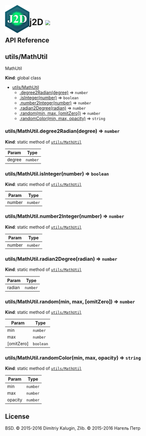 <img src="https://github.com/fsggs/j2d/blob/0.2.0-dev/src/img/logo.png?raw=true" align="left" width="80"/>
<h1 align="left">j2D <a href="https://www.versioneye.com/user/projects/56afa5f63d82b9003761dfc8">
    <img src="https://www.versioneye.com/user/projects/56afa5f63d82b9003761dfc8/badge.svg?style=flat"/></a></h1>


## API Reference

<a name="utils/MathUtil"></a>

## utils/MathUtil
MathUtil

**Kind**: global class  

* [utils/MathUtil](#utils/MathUtil)
    * [.degree2Radian(degree)](#utils/MathUtil.degree2Radian) ⇒ <code>number</code>
    * [.isInteger(number)](#utils/MathUtil.isInteger) ⇒ <code>boolean</code>
    * [.number2Integer(number)](#utils/MathUtil.number2Integer) ⇒ <code>number</code>
    * [.radian2Degree(radian)](#utils/MathUtil.radian2Degree) ⇒ <code>number</code>
    * [.random(min, max, [omitZero])](#utils/MathUtil.random) ⇒ <code>number</code>
    * [.randomColor(min, max, opacity)](#utils/MathUtil.randomColor) ⇒ <code>string</code>

<a name="utils/MathUtil.degree2Radian"></a>

### utils/MathUtil.degree2Radian(degree) ⇒ <code>number</code>
**Kind**: static method of <code>[utils/MathUtil](#utils/MathUtil)</code>  

| Param | Type |
| --- | --- |
| degree | <code>number</code> | 

<a name="utils/MathUtil.isInteger"></a>

### utils/MathUtil.isInteger(number) ⇒ <code>boolean</code>
**Kind**: static method of <code>[utils/MathUtil](#utils/MathUtil)</code>  

| Param | Type |
| --- | --- |
| number | <code>number</code> | 

<a name="utils/MathUtil.number2Integer"></a>

### utils/MathUtil.number2Integer(number) ⇒ <code>number</code>
**Kind**: static method of <code>[utils/MathUtil](#utils/MathUtil)</code>  

| Param | Type |
| --- | --- |
| number | <code>number</code> | 

<a name="utils/MathUtil.radian2Degree"></a>

### utils/MathUtil.radian2Degree(radian) ⇒ <code>number</code>
**Kind**: static method of <code>[utils/MathUtil](#utils/MathUtil)</code>  

| Param | Type |
| --- | --- |
| radian | <code>number</code> | 

<a name="utils/MathUtil.random"></a>

### utils/MathUtil.random(min, max, [omitZero]) ⇒ <code>number</code>
**Kind**: static method of <code>[utils/MathUtil](#utils/MathUtil)</code>  

| Param | Type |
| --- | --- |
| min | <code>number</code> | 
| max | <code>number</code> | 
| [omitZero] | <code>boolean</code> | 

<a name="utils/MathUtil.randomColor"></a>

### utils/MathUtil.randomColor(min, max, opacity) ⇒ <code>string</code>
**Kind**: static method of <code>[utils/MathUtil](#utils/MathUtil)</code>  

| Param | Type |
| --- | --- |
| min | <code>number</code> | 
| max | <code>number</code> | 
| opacity | <code>number</code> | 


## License

BSD. © 2015-2016 Dimitriy Kalugin, Zlib. © 2015-2016 Нагель Петр

